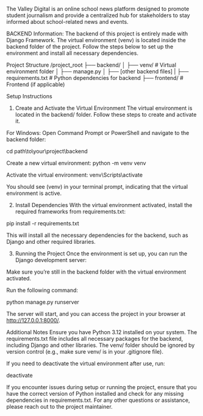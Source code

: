 The Valley Digital is an online school news platform designed to promote student journalism and provide a centralized hub for stakeholders to stay informed about school-related news and events.

BACKEND Information:
The backend of this project is entirely made with Django Framework. The virtual environment (venv) is located inside the backend folder of the project. Follow the steps below to set up the environment and install all necessary dependencies.

Project Structure
/project_root
	├── backend/
	│   ├── venv/               # Virtual environment folder
	│   ├── manage.py
	│   ├── [other backend files]
  |   ├── requirements.txt        # Python dependencies for backend
  ├── frontend/               # Frontend (if applicable)
   
Setup Instructions
1. Create and Activate the Virtual Environment
The virtual environment is located in the backend/ folder. Follow these steps to create and activate it.

For Windows:
Open Command Prompt or PowerShell and navigate to the backend folder:

cd path\to\your\project\backend

Create a new virtual environment:
python -m venv venv

Activate the virtual environment:
venv\Scripts\activate

You should see (venv) in your terminal prompt, indicating that the virtual environment is active.

2. Install Dependencies
With the virtual environment activated, install the required frameworks from requirements.txt:

pip install -r requirements.txt

This will install all the necessary dependencies for the backend, such as Django and other required libraries.

3. Running the Project
Once the environment is set up, you can run the Django development server:

Make sure you’re still in the backend folder with the virtual environment activated.

Run the following command:

python manage.py runserver

The server will start, and you can access the project in your browser at http://127.0.0.1:8000/.

Additional Notes
Ensure you have Python 3.12 installed on your system.
The requirements.txt file includes all necessary packages for the backend, including Django and other libraries.
The venv/ folder should be ignored by version control (e.g., make sure venv/ is in your .gitignore file).

If you need to deactivate the virtual environment after use, run:

deactivate

If you encounter issues during setup or running the project, ensure that you have the correct version of Python installed and check for any missing dependencies in requirements.txt.
For any other questions or assistance, please reach out to the project maintainer.
